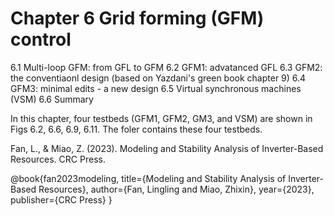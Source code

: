 # Chapter 6 Grid forming (GFM) control
6.1 Multi-loop GFM: from GFL to GFM 
6.2 GFM1: advatanced GFL
6.3 GFM2: the conventiaonl design (based on Yazdani's green book chapter 9)
6.4 GFM3: minimal edits - a new design 
6.5 Virtual synchronous machines (VSM)
6.6 Summary

In this chapter, four testbeds (GFM1, GFM2, GM3, and VSM) are shown in Figs 6.2, 6.6, 6.9, 6.11.
The foler contains these four testbeds. 

Fan, L., & Miao, Z. (2023). Modeling and Stability Analysis of Inverter-Based Resources. CRC Press.

@book{fan2023modeling,
  title={Modeling and Stability Analysis of Inverter-Based Resources},
  author={Fan, Lingling and Miao, Zhixin},
  year={2023},
  publisher={CRC Press}
}
